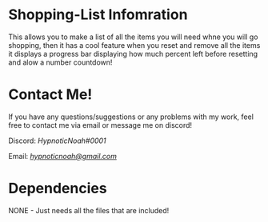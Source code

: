 # Shopping-List Infomration 
This allows you to make a list of all the items you will need whne you will go shopping, then it has a cool feature when you reset and remove all the items it displays a progress bar displaying how much percent left before resetting and alow a number countdown!
# Contact Me!
 If you have any questions/suggestions or any problems with my work, feel free to contact me via email or message me on discord!

  Discord: *HypnoticNoah#0001*

  Email: *hypnoticnoah@gmail.com*

# Dependencies 
NONE - Just needs all the files that are included!

